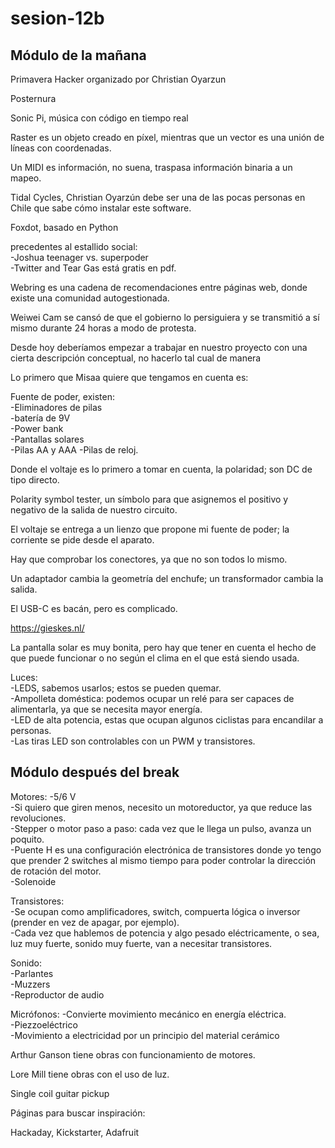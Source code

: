 # sesion-12b
## Módulo de la mañana

Primavera Hacker organizado por Christian Oyarzun

Posternura

Sonic Pi, música con código en tiempo real

Raster es un objeto creado en píxel, mientras que un vector es una unión de líneas con coordenadas.

Un MIDI es información, no suena, traspasa información binaria a un mapeo.

Tidal Cycles, Christian Oyarzún debe ser una de las pocas personas en Chile que sabe cómo instalar este software.

Foxdot, basado en Python

precedentes al estallido social:  
-Joshua teenager vs. superpoder  
-Twitter and Tear Gas está gratis en pdf.   

Webring es una cadena de recomendaciones entre páginas web, donde existe una comunidad autogestionada.

Weiwei Cam se cansó de que el gobierno lo persiguiera y se transmitió a sí mismo durante 24 horas a modo de protesta.

Desde hoy deberíamos empezar a trabajar en nuestro proyecto con una cierta descripción conceptual, no hacerlo tal cual de manera 

Lo primero que Misaa quiere que tengamos en cuenta es:

Fuente de poder, existen:  
-Eliminadores de pilas  
-batería de 9V  
-Power bank  
-Pantallas solares  
-Pilas AA y AAA
-Pilas de reloj.

Donde el voltaje es lo primero a tomar en cuenta, la polaridad; son DC de tipo directo.

Polarity symbol tester, un símbolo para que asignemos el positivo y negativo de la salida de nuestro circuito.

El voltaje se entrega a un lienzo que propone mi fuente de poder; la corriente se pide desde el aparato.

Hay que comprobar los conectores, ya que no son todos lo mismo.

Un adaptador cambia la geometría del enchufe; un transformador cambia la salida.

El USB-C es bacán, pero es complicado.

https://gieskes.nl/

La pantalla solar es muy bonita, pero hay que tener en cuenta el hecho de que puede funcionar o no según el clima en el que está siendo usada.

Luces:  
-LEDS, sabemos usarlos; estos se pueden quemar.  
-Ampolleta doméstica: podemos ocupar un relé para ser capaces de alimentarla, ya que se necesita mayor energía.  
-LED de alta potencia, estas que ocupan algunos ciclistas para encandilar a personas.  
-Las tiras LED son controlables con un PWM y transistores.  

## Módulo después del break

Motores:
-5/6 V   
-Si quiero que giren menos, necesito un motoreductor, ya que reduce las revoluciones.  
-Stepper o motor paso a paso: cada vez que le llega un pulso, avanza un poquito.   
-Puente H es una configuración electrónica de transistores donde yo tengo que prender 2 switches al mismo tiempo para poder controlar la dirección de rotación del motor.  
-Solenoide  

Transistores:  
-Se ocupan como amplificadores, switch, compuerta lógica o inversor (prender en vez de apagar, por ejemplo).    
-Cada vez que hablemos de potencia y algo pesado eléctricamente, o sea, luz muy fuerte, sonido muy fuerte, van a necesitar transistores.  

Sonido:  
-Parlantes  
-Muzzers  
-Reproductor de audio  

Micrófonos:
-Convierte movimiento mecánico en energía eléctrica.   
-Piezzoeléctrico  
-Movimiento a electricidad por un principio del material cerámico  


Arthur Ganson tiene obras con funcionamiento de motores. 

Lore Mill tiene obras con el uso de luz.

Single coil guitar pickup

Páginas para buscar inspiración:

Hackaday, Kickstarter, Adafruit
